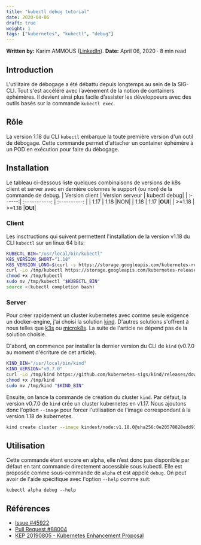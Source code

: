 ```yaml
---
title: "kubectl debug tutorial"
date: 2020-04-06
draft: true
weight: 1
tags: ["kubernetes", "kubectl", "debug"] 
---
```

**Written by:** Karim AMMOUS ([LinkedIn](https://www.linkedin.com/in/karim-ammous)). 
**Date:** April 06, 2020 · 8 min read

## Introduction

L'utilitaire de débogage a été débattu depuis longtemps au sein de la SIG-CLI. Tout s'est accéléré avec l’avènement de la notion de containers éphémères. Il devient ainsi plus facile d’assister les développeurs avec des outils basés sur la commande `kubectl exec`.

## Rôle
La version 1.18 du CLI `kubectl` embarque la toute première version d'un outil de débogage. Cette commande permet d'attacher un container éphémère à un POD en exécution pour faire du débogage.

## Installation

Le tableau ci-dessous liste quelques combinaisons de versions de k8s client et server avec en dernière colonnes le support (ou non) de la commande de debug.
| Version client  | Version serveur | kubectl debug|
| :------:| :-----------: | :----------: |
| 1.17    | 1.18  |NON|
| 1.18    | 1.17  |**OUI**|
| >=1.18    | >=1.18 |**OUI**|


### Client

Les insctructions qui suivent permettent l'installation de la version v1.18 du CLI `kubectl` sur un linux 64 bits: 
```bash
KUBECTL_BIN="/usr/local/bin/kubectl"
K8S_VERSION_SHORT="1.18"
K8S_VERSION_LONG=$(curl -s https://storage.googleapis.com/kubernetes-release/release/stable-$K8S_VERSION_SHORT.txt)
curl -Lo /tmp/kubectl https://storage.googleapis.com/kubernetes-release/release/"$K8S_VERSION_LONG"/bin/linux/amd64/kubectl
chmod +x /tmp/kubectl
sudo mv /tmp/kubectl "$KUBECTL_BIN"
source <(kubectl completion bash)
```

### Server
Pour créer rapidement un cluster kubernetes avec comme seule exigence un docker-engine, j'ai choisi la solution [kind](kind.sigs.k8s.io/). D'autres solutions s'offrent à nous telles que [k3s](https://k3s.io) ou [microk8s](https://microk8s.io/). La suite de l'article ne dépend pas de la solution choisie.

D'abord, on commence par installer la dernier version du CLI de `kind` (v0.7.0 au moment d'écriture de cet article).
```bash
KIND_BIN="/usr/local/bin/kind"
KIND_VERSION="v0.7.0"
curl -Lo /tmp/kind https://github.com/kubernetes-sigs/kind/releases/download/"$KIND_VERSION"/kind-linux-amd64
chmod +x /tmp/kind
sudo mv /tmp/kind "$KIND_BIN"
```
Ensuite, on lance la commande de création du cluster `kind`. Par défaut, la version v0.7.0 de `kind` crée un cluster kubernetes en v1.17. Nous ajoutons donc l'option `--image` pour forcer l'utilisation de l'image correspondant à la version 1.18 de kubernetes.
```bash
kind create cluster --image kindest/node:v1.18.0@sha256:0e20578828edd939d25eb98496a685c76c98d54084932f76069f886ec315d694
```

## Utilisation
Cette commande étant encore en alpha, elle n’est donc pas disponible par défaut en tant commande directement accessible sous kubectl. Elle est proposée comme sous-commande de `alpha` et est appelé `debug`. On peut avoir de l'aide spécifique avec l'option `--help` comme suit:
``` 
kubectl alpha debug --help
```

## Références
- [Issue #45922](https://github.com/kubernetes/kubernetes/issues/45922)
- [Pull Request #88004](https://github.com/kubernetes/kubernetes/pull/88004)
- [KEP 20190805 - Kubernetes Enhancement Proposal](https://github.com/kubernetes/enhancements/blob/master/keps/sig-cli/20190805-kubectl-debug.md)